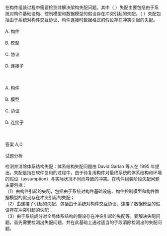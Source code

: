 <div class="detail lh2">在构件组装过程中需要检测并解决架构失配问题。其中（  ）失配主要包括由于系统对构件基础设施、控制模型和数据模型的假设存在冲突引起的失配。（  ）失配包括由于系统对构件交互协议、构件连接时数据格式的假设存在冲突引起的失配。<br/><br/>A. 构件<br/><br/>B. 模型<br/><br/>C. 协议<br/><br/>D. 连接子<br/><br/><br/><br/>A. 构件<br/><br/>B. 模型<br/><br/>C. 协议<br/><br/>D. 连接子<br/><br/><br/><br/>答案 A,D<br/><br/>试题分析<br/><p></p><div>
检测并消除体系结构失配：体系结构失配问题由 David Garlan 等人在 1995 年提出。失配是指在软件复用的过程中，由于待复用构件对最终系统的体系结构和环境的假设（assumption）与实际状况不同而导致的冲突。在构件组装阶段失配问题主要包括：</div>
<div>
（1）由构件引起的失配，包括由于系统对构件基础设施、构件控制模型和构件数据模型的假设存在冲突引起的失配；</div>
<div>
（2）由连接子引起的失配，包括由于系统对构件交互协议、连接子数据模型的假设存在冲突引起的失配；</div>
<div>
（3）由于系统成分对全局体系结构的假设存在冲突引起的失配等。要解决失配问题，首先需要检测出失配问题，并在此基础上通过适当的手段消除检测出的失配问题。</div></div>